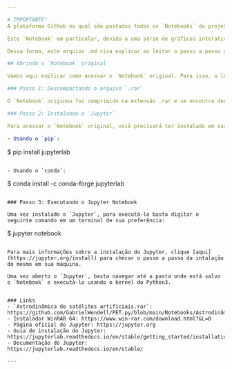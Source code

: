 ```yaml
---

# IMPORTANTE!
A plataforma GitHub na qual são postados todos os `Notebooks` do projeto [PET.py](https://github.com/GabrielWendell/PET.py/blob/main/README.md) possui uma limitação de arquivos de 25 MB, isso quer dizer que qualquer arquivo que você deseje postar no GitHub não deve ultrapassar 25 MB de tamanho.

Este `Notebook` em particular, devido a uma série de gráficos interativos gerados ao longo do mesmo (todos os gráficos gerados neste `Notebook` são interativos), acabou tendo uma extensão maior do que a permitida pelo GitHub (39MB+). Dessa forma, para não compromenter a qualidade do projeto, optou-se por gerar o arquivo PDF do `Notebook` original para que o leitor possa acompanhar o mesmo sem demais problemas.

Dessa forma, este arquivo .md visa explicar ao leitor o passo a passo necessário para a descompactação e abertura do `Notebook` *Astrodinâmica de satélites artificiais*.

## Abrindo o `Notebook` original

Vamos aqui explicar como acessar o `Notebook` original. Para isso, o leitor precisará primeiro realizar a descompactação do arquivo .rar e então abrir o arquivo .ipynb pelo Jupyter. Segue abaixo o detalhamento de cada passo.

### Passo 1: Descompactando o arquivo `.rar` 

O `Notebook` originou foi comprimido na extensão .rar e se encontra dentro da pasta [`Notebooks`](https://github.com/GabrielWendell/PET.py/tree/main/Notebooks) para download. Para acessar o `Notebook` basta baixar o arquivo `Astrodinâmica de satélites artificiais.rar` e abrir o arquivo comprimido com um descompactador de sua escolha (WinRAR, 7z, WinZip, etc) e extrair o `Notebook` intitulado `Astrodinâmica de satélites artificiais.ipynb`. Clique [aqui](https://www.win-rar.com/download.html?&L=0) para baixar o instalador do WinRAR 64.

### Passo 2: Instalando o `Jupyter`

Para acessar o `Notebook` original, você precisará ter instalado em sua máquina o [`Jupyter`](https://jupyter.org) cujo instalação pode ser feita através do seguinte comando:

- Usando o `pip`:
```
$ pip install jupyterlab
```

- Usando o `conda`:
```
$ conda install -c conda-forge jupyterlab
```

### Passo 3: Executando o Jupyter Notebook

Uma vez instalado o `Jupyter`, para executá-lo basta digitar o seguinte comando em um terminal de sua preferência:

```
$ jupyter notebook
```

Para mais informações sobre a instalação do Jupyter, clique [aqui](https://jupyter.org/install) para checar o passo a passo da intalação do mesmo em sua máquina.

Uma vez aberto o `Jupyter`, basta navegar até a pasta onde está salvo o `Notebook` e executá-lo usando o kernel do Python3.


### Links
- `Astrodinâmica de satélites artificiais.rar`: https://github.com/GabrielWendell/PET.py/blob/main/Notebooks/Astrodinâmica%20de%20satélites%20artificiais.rar
- Instalador WinRAR 64: https://www.win-rar.com/download.html?&L=0
- Página oficial do Jupyter: https://jupyter.org
- Guia de instalação do Jupyter: https://jupyterlab.readthedocs.io/en/stable/getting_started/installation.html
- Documentação do Jupyter: https://jupyterlab.readthedocs.io/en/stable/

---
```

